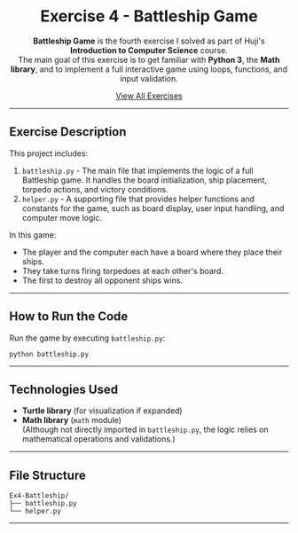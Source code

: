 <div align="center">

# Exercise 4 - Battleship Game

**Battleship Game** is the fourth exercise I solved as part of Huji's **Introduction to Computer Science** course.  
The main goal of this exercise is to get familiar with **Python 3**, the **Math library**, and to implement a full interactive game using loops, functions, and input validation.

[View All Exercises](https://github.com/AfekAharoni/Intro2CS)

</div>

---

## Exercise Description

This project includes:
1. `battleship.py` - The main file that implements the logic of a full Battleship game. It handles the board initialization, ship placement, torpedo actions, and victory conditions.
2. `helper.py` - A supporting file that provides helper functions and constants for the game, such as board display, user input handling, and computer move logic.

In this game:
- The player and the computer each have a board where they place their ships.
- They take turns firing torpedoes at each other's board.
- The first to destroy all opponent ships wins.

---

## How to Run the Code

Run the game by executing `battleship.py`:

```
python battleship.py
```

---

## Technologies Used
- **Turtle library** (for visualization if expanded)
- **Math library** (`math` module)  
(Although not directly imported in `battleship.py`, the logic relies on mathematical operations and validations.)

---

## File Structure

```
Ex4-Battleship/
├── battleship.py
└── helper.py
```

---
